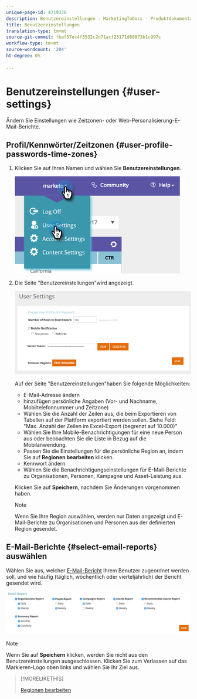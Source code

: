 ```yaml
---
unique-page-id: 4719336
description: Benutzereinstellungen - MarketingToDocs - Produktdokumentation
title: Benutzereinstellungen
translation-type: tm+mt
source-git-commit: fbaf57ec4f3532c2d71acf23171d60873b1c997c
workflow-type: tm+mt
source-wordcount: '204'
ht-degree: 0%

---
```



# Benutzereinstellungen {#user-settings}

Ändern Sie Einstellungen wie Zeitzonen- oder Web-Personalisierung-E-Mail-Berichte.

## Profil/Kennwörter/Zeitzonen {#user-profile-passwords-time-zones}

1. Klicken Sie auf Ihren Namen und wählen Sie **Benutzereinstellungen**.

   ![](assets/one.png)

1. Die Seite &quot;Benutzereinstellungen&quot;wird angezeigt.

   ![](assets/two.png)

   Auf der Seite &quot;Benutzereinstellungen&quot;haben Sie folgende Möglichkeiten:

   * E-Mail-Adresse ändern
   * hinzufügen persönliche Angaben (Vor- und Nachname, Mobiltelefonnummer und Zeitzone)
   * Wählen Sie die Anzahl der Zeilen aus, die beim Exportieren von Tabellen auf der Plattform exportiert werden sollen. Siehe Feld: &quot;Max. Anzahl der Zeilen im Excel-Export (begrenzt auf 10.000)&quot;
   * Wählen Sie Ihre Mobile-Benachrichtigungen für eine neue Person aus oder beobachten Sie die Liste in Bezug auf die Mobilanwendung.
   * Passen Sie die Einstellungen für die persönliche Region an, indem Sie auf **Regionen bearbeiten** klicken.
   * Kennwort ändern
   * Wählen Sie die Benachrichtigungseinstellungen für E-Mail-Berichte zu Organisationen, Personen, Kampagne und Asset-Leistung aus.

   Klicken Sie auf **Speichern**, nachdem Sie Änderungen vorgenommen haben.

   >[!NOTE]
   >
   >Wenn Sie Ihre Region auswählen, werden nur Daten angezeigt und E-Mail-Berichte zu Organisationen und Personen aus der definierten Region gesendet.

## E-Mail-Berichte {#select-email-reports} auswählen

Wählen Sie aus, welcher [E-Mail-Bericht](/help/marketo/product-docs/web-personalization/reporting-for-web-personalization/email-reports.md) Ihrem Benutzer zugeordnet werden soll, und wie häufig (täglich, wöchentlich oder vierteljährlich) der Bericht gesendet wird.

![](assets/three.png)

>[!NOTE]
>
>Wenn Sie auf **Speichern** klicken, werden Sie nicht aus den Benutzereinstellungen ausgeschlossen. Klicken Sie zum Verlassen auf das Markieren-Logo oben links und wählen Sie Ihr Ziel aus.

>[!MORELIKETHIS]
>
>[Regionen bearbeiten](/help/marketo/product-docs/web-personalization/getting-started/edit-regions.md)
